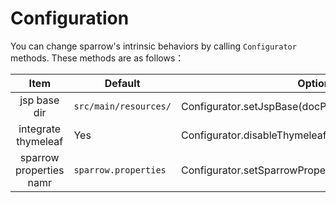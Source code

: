 # Configuration
You can change sparrow's intrinsic behaviors by calling `Configurator` methods.
These methods are as follows：

| Item | Default | Option |
| :-----: | ----- | ----- |
| jsp base dir | `src/main/resources/` | Configurator.setJspBase(docPath) |
| integrate thymeleaf | Yes | Configurator.disableThymeleaf() |
| sparrow properties namr | `sparrow.properties` | Configurator.setSparrowProperties(propertiesFileName) |